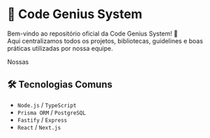 # 🚀 Code Genius System

Bem-vindo ao repositório oficial da Code Genius System! 👋  
Aqui centralizamos todos os projetos, bibliotecas, guidelines e boas práticas utilizadas por nossa equipe.

Nossas 




## 🛠️ Tecnologias Comuns
- `Node.js` / `TypeScript`
- `Prisma ORM` / `PostgreSQL`
- `Fastify` / `Express`
- `React` / `Next.js`

